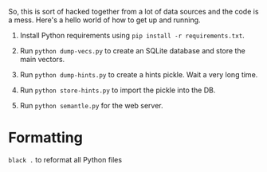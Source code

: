 So, this is sort of hacked together from a lot of data sources and the
code is a mess.  Here's a hello world of how to get up and running.

1. Install Python requirements using `pip install -r requirements.txt`.

2. Run `python dump-vecs.py` to create an SQLite database and store the main vectors.

3. Run `python dump-hints.py` to create a hints pickle. Wait a very long time.

4. Run `python store-hints.py` to import the pickle into the DB.

5. Run `python semantle.py` for the web server.

Formatting
==========

`black .` to reformat all Python files
